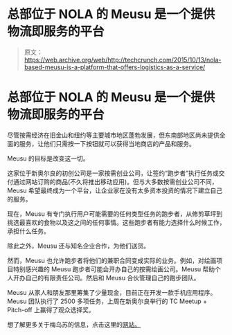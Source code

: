 # 总部位于 NOLA 的 Meusu 是一个提供物流即服务的平台

> 原文：<https://web.archive.org/web/http://techcrunch.com/2015/10/13/nola-based-meusu-is-a-platform-that-offers-logistics-as-a-service/>

# 总部位于 NOLA 的 Meusu 是一个提供物流即服务的平台

尽管按需经济在旧金山和纽约等主要城市地区蓬勃发展，但东南部地区尚未提供全面的服务，让他们只需按一下按钮就可以获得当地商店的产品和服务。

Meusu 的目标是改变这一切。

这家位于新奥尔良的初创公司是一家按需创业公司，让签约“跑步者”执行任务或交付通过网站订购的商品(不久将推出移动应用)。但与大多数按需创业公司不同，Meusu 希望最终成为一个平台，让企业家在没有太多资本投资的情况下建立自己的服务。

现在，Meusu 有专门执行用户可能需要的任何类型任务的跑步者，从修剪草坪到挑选最喜欢的食物以及这之间的任何事情。这些跑步者有能力选择什么时候工作，承担什么任务。

除此之外，Meusu 还与知名企业合作，为他们送货。

然而，Meusu 也允许跑步者将他们的兼职合同变成实际的业务。例如，对绘画项目特别感兴趣的 Meusu 跑步者可能会开办自己的按需绘画公司。Meusu 帮助个人开办自己的有限责任公司。然后和 Meusu 合伙管理自己的跑步团队。

Meusu 从家人和朋友那里筹集了少量现金，目前正在开发一款手机应用程序。Meusu 团队执行了 2500 多项任务，上周在新奥尔良举行的 TC Meetup + Pitch-off 上赢得了观众选择奖。

想了解更多关于梅乌苏的信息，点击这里的[网站。](https://web.archive.org/web/20230315111058/http://www.meusu.com/)